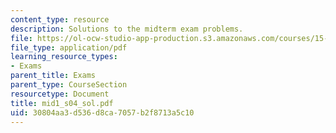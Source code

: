 ```yaml
---
content_type: resource
description: Solutions to the midterm exam problems.
file: https://ol-ocw-studio-app-production.s3.amazonaws.com/courses/15-501-introduction-to-financial-and-managerial-accounting-spring-2004/30804aa3d536d8ca7057b2f8713a5c10_mid1_s04_sol.pdf
file_type: application/pdf
learning_resource_types:
- Exams
parent_title: Exams
parent_type: CourseSection
resourcetype: Document
title: mid1_s04_sol.pdf
uid: 30804aa3-d536-d8ca-7057-b2f8713a5c10
---
```


